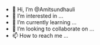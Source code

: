 - 👋 Hi, I’m @Amitsundhauli
- 👀 I’m interested in ...
- 🌱 I’m currently learning ...
- 💞️ I’m looking to collaborate on ...
- 📫 How to reach me ...

<!---
Amitsundhauli/Amitsundhauli is a ✨ special ✨ repository because its `README.md` (this file) appears on your GitHub profile.
You can click the Preview link to take a look at your changes.
--->

